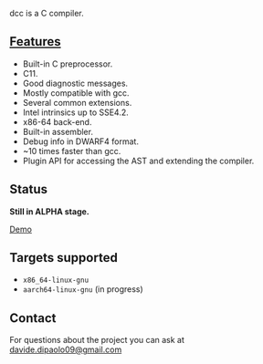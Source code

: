 dcc is a C compiler.


## [Features](https://github.com/dipa09/dcc/blob/main/status.md)
- Built-in C preprocessor.
- C11.
- Good diagnostic messages.
- Mostly compatible with gcc.
- Several common extensions.
- Intel intrinsics up to SSE4.2.
- x86-64 back-end.
- Built-in assembler.
- Debug info in DWARF4 format.
- ~10 times faster than gcc.
- Plugin API for accessing the AST and extending the compiler.


## Status
**Still in ALPHA stage.**

[Demo]()

## Targets supported
- `x86_64-linux-gnu`
- `aarch64-linux-gnu` (in progress)


## Contact
For questions about the project you can ask at davide.dipaolo09@gmail.com
